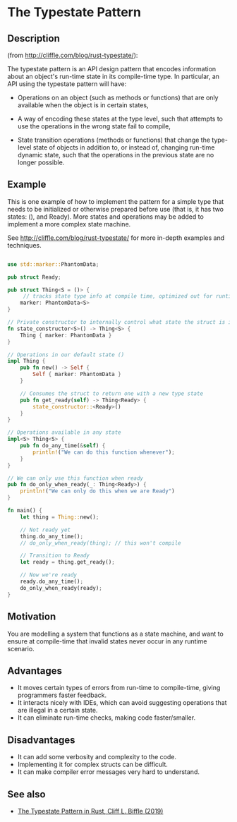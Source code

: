 # The Typestate Pattern

## Description

(from http://cliffle.com/blog/rust-typestate/):

The typestate pattern is an API design pattern that encodes information about an object's run-time state in its compile-time type. In particular, an API using the typestate pattern will have:

* Operations on an object (such as methods or functions) that are only available when the object is in certain states,

* A way of encoding these states at the type level, such that attempts to use the operations in the wrong state fail to compile,

* State transition operations (methods or functions) that change the type-level state of objects in addition to, or instead of, changing run-time dynamic state, such that the operations in the previous state are no longer possible.

## Example

This is one example of how to implement the pattern for a simple type that needs to be initialized or otherwise prepared before use 
(that is, it has two states: (), and Ready). More states and operations may be added to implement a more complex state machine.

See http://cliffle.com/blog/rust-typestate/ for more in-depth examples and techniques.

```rust

use std::marker::PhantomData;

pub struct Ready;

pub struct Thing<S = ()> {
     // tracks state type info at compile time, optimized out for runtime.
    marker: PhantomData<S>
}

// Private constructor to internally control what state the struct is in.
fn state_constructor<S>() -> Thing<S> {
    Thing { marker: PhantomData }
}

// Operations in our default state ()
impl Thing {
    pub fn new() -> Self {
        Self { marker: PhantomData }
    }

    // Consumes the struct to return one with a new type state
    pub fn get_ready(self) -> Thing<Ready> {
        state_constructor::<Ready>()
    }
}

// Operations available in any state
impl<S> Thing<S> {
    pub fn do_any_time(&self) {
        println!("We can do this function whenever");
    }
}

// We can only use this function when ready
pub fn do_only_when_ready(_: Thing<Ready>) {
    println!("We can only do this when we are Ready")
}

fn main() {
    let thing = Thing::new();

    // Not ready yet
    thing.do_any_time();
    // do_only_when_ready(thing); // this won't compile

    // Transition to Ready
    let ready = thing.get_ready();

    // Now we're ready
    ready.do_any_time();
    do_only_when_ready(ready);
}
```


## Motivation

You are modelling a system that functions as a state machine, and want to ensure at compile-time that invalid states never occur in any runtime scenario.

## Advantages


* It moves certain types of errors from run-time to compile-time, giving programmers faster feedback.
* It interacts nicely with IDEs, which can avoid suggesting operations that are illegal in a certain state.
* It can eliminate run-time checks, making code faster/smaller.

## Disadvantages

* It can add some verbosity and complexity to the code.
* Implementing it for complex structs can be difficult.
* It can make compiler error messages very hard to understand.

## See also

  - [The Typestate Pattern in Rust, Cliff L. Biffle (2019)](https://web.archive.org/web/20210103081241/https://cliffle.com/blog/rust-typestate/) 
